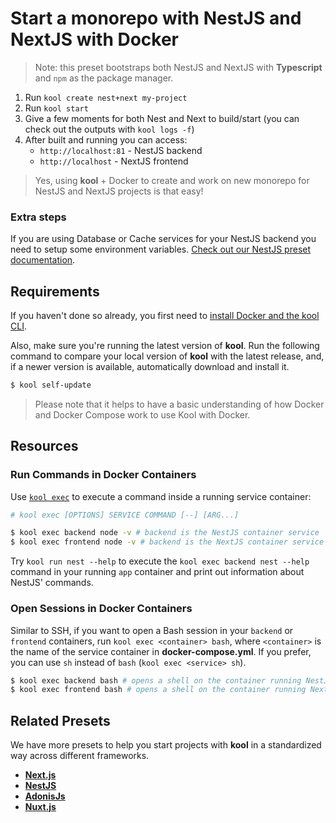 # Start a monorepo with NestJS and NextJS with Docker

> Note: this preset bootstraps both NestJS and NextJS with **Typescript** and `npm` as the package manager.

1. Run `kool create nest+next my-project`
2. Run `kool start`
3. Give a few moments for both Nest and Next to build/start (you can check out the outputs with `kool logs -f`)
4. After built and running you can access:
	- `http://localhost:81` - NestJS backend
	- `http://localhost` - NextJS frontend

> Yes, using **kool** + Docker to create and work on new monorepo for NestJS and NextJS projects is that easy!

### Extra steps

If you are using Database or Cache services for your NestJS backend you need to setup some environment variables. [Check out our NestJS preset documentation](https://github.com/kool-dev/kool/blob/master/docs/2-Presets/NestJS.md#nestjs-configuration).

## Requirements

If you haven't done so already, you first need to [install Docker and the kool CLI](/docs/getting-started/installation).

Also, make sure you're running the latest version of **kool**. Run the following command to compare your local version of **kool** with the latest release, and, if a newer version is available, automatically download and install it.

```bash
$ kool self-update
```

> Please note that it helps to have a basic understanding of how Docker and Docker Compose work to use Kool with Docker.

## Resources

### Run Commands in Docker Containers

Use [`kool exec`](/docs/commands/kool-exec) to execute a command inside a running service container:

```bash
# kool exec [OPTIONS] SERVICE COMMAND [--] [ARG...]

$ kool exec backend node -v # backend is the NestJS container service
$ kool exec frontend node -v # backend is the NextJS container service
```

Try `kool run nest --help` to execute the `kool exec backend nest --help` command in your running `app` container and print out information about NestJS' commands.

### Open Sessions in Docker Containers

Similar to SSH, if you want to open a Bash session in your `backend` or `frontend` containers, run `kool exec <container> bash`, where `<container>` is the name of the service container in **docker-compose.yml**. If you prefer, you can use `sh` instead of `bash` (`kool exec <service> sh`).

```bash
$ kool exec backend bash # opens a shell on the container running NestJS
$ kool exec frontend bash # opens a shell on the container running NextJS
```

## Related Presets

We have more presets to help you start projects with **kool** in a standardized way across different frameworks.

- **[Next.js](/docs/2-Presets/NextJS.md)**
- **[NestJS](/docs/2-Presets/NestJS.md)**
- **[AdonisJs](/docs/2-Presets/AdonisJs.md)**
- **[Nuxt.js](/docs/2-Presets/NuxtJS.md)**
